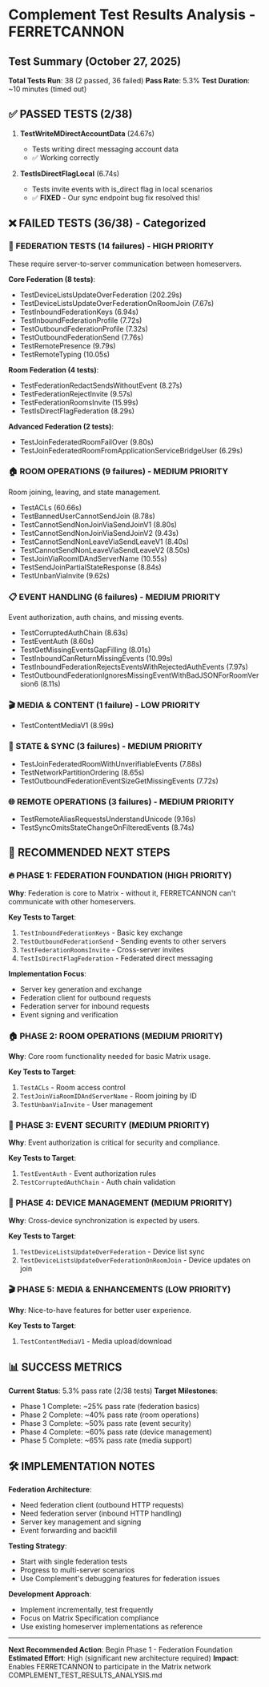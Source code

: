 # Complement Test Results Analysis - FERRETCANNON

## Test Summary (October 27, 2025)

**Total Tests Run**: 38 (2 passed, 36 failed)
**Pass Rate**: 5.3%
**Test Duration**: ~10 minutes (timed out)

## ✅ PASSED TESTS (2/38)

1. **TestWriteMDirectAccountData** (24.67s)
   - Tests writing direct messaging account data
   - ✅ Working correctly

2. **TestIsDirectFlagLocal** (6.74s)
   - Tests invite events with is_direct flag in local scenarios
   - ✅ **FIXED** - Our sync endpoint bug fix resolved this!

## ❌ FAILED TESTS (36/38) - Categorized

### 🔗 FEDERATION TESTS (14 failures) - HIGH PRIORITY
These require server-to-server communication between homeservers.

**Core Federation (8 tests)**:
- TestDeviceListsUpdateOverFederation (202.29s)
- TestDeviceListsUpdateOverFederationOnRoomJoin (7.67s)
- TestInboundFederationKeys (6.94s)
- TestInboundFederationProfile (7.72s)
- TestOutboundFederationProfile (7.32s)
- TestOutboundFederationSend (7.76s)
- TestRemotePresence (9.79s)
- TestRemoteTyping (10.05s)

**Room Federation (4 tests)**:
- TestFederationRedactSendsWithoutEvent (8.27s)
- TestFederationRejectInvite (9.57s)
- TestFederationRoomsInvite (15.99s)
- TestIsDirectFlagFederation (8.29s)

**Advanced Federation (2 tests)**:
- TestJoinFederatedRoomFailOver (9.80s)
- TestJoinFederatedRoomFromApplicationServiceBridgeUser (6.29s)

### 🏠 ROOM OPERATIONS (9 failures) - MEDIUM PRIORITY
Room joining, leaving, and state management.

- TestACLs (60.66s)
- TestBannedUserCannotSendJoin (8.78s)
- TestCannotSendNonJoinViaSendJoinV1 (8.80s)
- TestCannotSendNonJoinViaSendJoinV2 (9.43s)
- TestCannotSendNonLeaveViaSendLeaveV1 (8.40s)
- TestCannotSendNonLeaveViaSendLeaveV2 (8.50s)
- TestJoinViaRoomIDAndServerName (10.55s)
- TestSendJoinPartialStateResponse (8.84s)
- TestUnbanViaInvite (9.62s)

### 📋 EVENT HANDLING (6 failures) - MEDIUM PRIORITY
Event authorization, auth chains, and missing events.

- TestCorruptedAuthChain (8.63s)
- TestEventAuth (8.60s)
- TestGetMissingEventsGapFilling (8.01s)
- TestInboundCanReturnMissingEvents (10.99s)
- TestInboundFederationRejectsEventsWithRejectedAuthEvents (7.97s)
- TestOutboundFederationIgnoresMissingEventWithBadJSONForRoomVersion6 (8.11s)

### 🎬 MEDIA & CONTENT (1 failure) - LOW PRIORITY
- TestContentMediaV1 (8.99s)

### 🔄 STATE & SYNC (3 failures) - MEDIUM PRIORITY
- TestJoinFederatedRoomWithUnverifiableEvents (7.88s)
- TestNetworkPartitionOrdering (8.65s)
- TestOutboundFederationEventSizeGetMissingEvents (7.72s)

### 🌐 REMOTE OPERATIONS (3 failures) - MEDIUM PRIORITY
- TestRemoteAliasRequestsUnderstandUnicode (9.16s)
- TestSyncOmitsStateChangeOnFilteredEvents (8.74s)

## 🎯 RECOMMENDED NEXT STEPS

### 🔥 PHASE 1: FEDERATION FOUNDATION (HIGH PRIORITY)
**Why**: Federation is core to Matrix - without it, FERRETCANNON can't communicate with other homeservers.

**Key Tests to Target**:
1. `TestInboundFederationKeys` - Basic key exchange
2. `TestOutboundFederationSend` - Sending events to other servers
3. `TestFederationRoomsInvite` - Cross-server invites
4. `TestIsDirectFlagFederation` - Federated direct messaging

**Implementation Focus**:
- Server key generation and exchange
- Federation client for outbound requests
- Federation server for inbound requests
- Event signing and verification

### 🏠 PHASE 2: ROOM OPERATIONS (MEDIUM PRIORITY)
**Why**: Core room functionality needed for basic Matrix usage.

**Key Tests to Target**:
1. `TestACLs` - Room access control
2. `TestJoinViaRoomIDAndServerName` - Room joining by ID
3. `TestUnbanViaInvite` - User management

### 🔐 PHASE 3: EVENT SECURITY (MEDIUM PRIORITY)
**Why**: Event authorization is critical for security and compliance.

**Key Tests to Target**:
1. `TestEventAuth` - Event authorization rules
2. `TestCorruptedAuthChain` - Auth chain validation

### 📱 PHASE 4: DEVICE MANAGEMENT (MEDIUM PRIORITY)
**Why**: Cross-device synchronization is expected by users.

**Key Tests to Target**:
1. `TestDeviceListsUpdateOverFederation` - Device list sync
2. `TestDeviceListsUpdateOverFederationOnRoomJoin` - Device updates on join

### 🎬 PHASE 5: MEDIA & ENHANCEMENTS (LOW PRIORITY)
**Why**: Nice-to-have features for better user experience.

**Key Tests to Target**:
1. `TestContentMediaV1` - Media upload/download

## 📊 SUCCESS METRICS

**Current Status**: 5.3% pass rate (2/38 tests)
**Target Milestones**:
- Phase 1 Complete: ~25% pass rate (federation basics)
- Phase 2 Complete: ~40% pass rate (room operations)
- Phase 3 Complete: ~50% pass rate (event security)
- Phase 4 Complete: ~60% pass rate (device management)
- Phase 5 Complete: ~65% pass rate (media support)

## 🛠️ IMPLEMENTATION NOTES

**Federation Architecture**:
- Need federation client (outbound HTTP requests)
- Need federation server (inbound HTTP handling)
- Server key management and signing
- Event forwarding and backfill

**Testing Strategy**:
- Start with single federation tests
- Progress to multi-server scenarios
- Use Complement's debugging features for federation issues

**Development Approach**:
- Implement incrementally, test frequently
- Focus on Matrix Specification compliance
- Use existing homeserver implementations as reference

---

**Next Recommended Action**: Begin Phase 1 - Federation Foundation
**Estimated Effort**: High (significant new architecture required)
**Impact**: Enables FERRETCANNON to participate in the Matrix network</content>
<parameter name="filePath">COMPLEMENT_TEST_RESULTS_ANALYSIS.md

